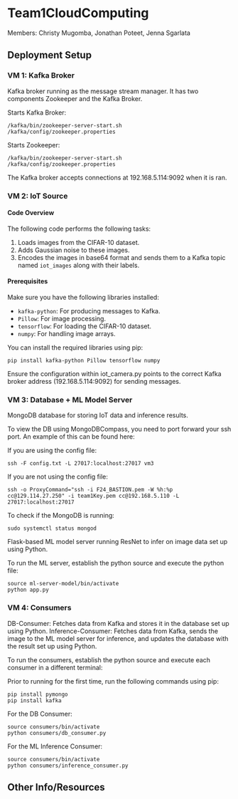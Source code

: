 # Team1CloudComputing

Members: Christy Mugomba, Jonathan Poteet, Jenna Sgarlata

## Deployment Setup

### VM 1: Kafka Broker
Kafka broker running as the message stream manager. It has two components Zookeeper and the Kafka Broker. 

Starts Kafka Broker: 
    
    /kafka/bin/zookeeper-server-start.sh /kafka/config/zookeeper.properties

Starts Zookeeper:

    /kafka/bin/zookeeper-server-start.sh /kafka/config/zookeeper.properties

The Kafka broker accepts connections at 192.168.5.114:9092 when it is ran.
### VM 2: IoT Source

#### Code Overview

The following code performs the following tasks:
1. Loads images from the CIFAR-10 dataset.
2. Adds Gaussian noise to these images.
3. Encodes the images in base64 format and sends them to a Kafka topic named `iot_images` along with their labels.

#### Prerequisites

Make sure you have the following libraries installed:

- `kafka-python`: For producing messages to Kafka.
- `Pillow`: For image processing.
- `tensorflow`: For loading the CIFAR-10 dataset.
- `numpy`: For handling image arrays.

You can install the required libraries using pip:

    pip install kafka-python Pillow tensorflow numpy

Ensure the configuration within iot_camera.py points to the correct Kafka broker address (192.168.5.114:9092) for sending messages.

### VM 3: Database + ML Model Server
MongoDB database for storing IoT data and inference results.

To view the DB using MongoDBCompass, you need to port forward your ssh port. An example of this can be found here:

If you are using the config file:

    ssh -F config.txt -L 27017:localhost:27017 vm3

If you are not using the config file:

    ssh -o ProxyCommand="ssh -i F24_BASTION.pem -W %h:%p cc@129.114.27.250" -i team1Key.pem cc@192.168.5.110 -L 27017:localhost:27017

To check if the MongoDB is running:

    sudo systemctl status mongod

Flask-based ML model server running ResNet to infer on image data set up using Python.

To run the ML server, establish the python source and execute the python file:

    source ml-server-model/bin/activate
    python app.py
### VM 4: Consumers
DB-Consumer: Fetches data from Kafka and stores it in the database set up using Python.
Inference-Consumer: Fetches data from Kafka, sends the image to the ML model server for inference, and updates the database with the result set up using Python.

To run the consumers, establish the python source and execute each consumer in a different terminal:

Prior to running for the first time, run the following commands using pip:

    pip install pymongo
    pip install kafka

For the DB Consumer:

    source consumers/bin/activate
    python consumers/db_consumer.py

For the ML Inference Consumer:

    source consumers/bin/activate
    python consumers/inference_consumer.py

## Other Info/Resources
